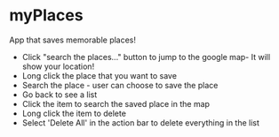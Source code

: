 # myPlaces
App that saves memorable places!
* Click "search the places..." button to jump to the google map- It will show your location!
* Long click the place that you want to save
* Search the place - user can choose to save the place
* Go back to see a list
* Click the item to search the saved place in the map
* Long click the item to delete 
* Select 'Delete All' in the action bar to delete everything in the list
